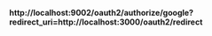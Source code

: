 **http://localhost:9002/oauth2/authorize/google?redirect_uri=http://localhost:3000/oauth2/redirect**
